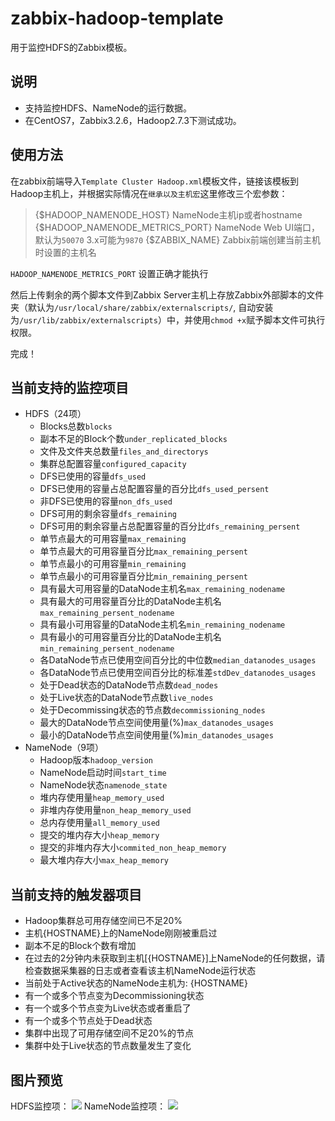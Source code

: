 # zabbix-hadoop-template
用于监控HDFS的Zabbix模板。

## 说明
- 支持监控HDFS、NameNode的运行数据。
- 在CentOS7，Zabbix3.2.6，Hadoop2.7.3下测试成功。

## 使用方法
在zabbix前端导入`Template Cluster Hadoop.xml`模板文件，链接该模板到Hadoop主机上，并根据实际情况在`继承以及主机宏`这里修改三个宏参数：
> {$HADOOP_NAMENODE_HOST} NameNode主机ip或者hostname   
> {$HADOOP_NAMENODE_METRICS_PORT} NameNode Web UI端口，默认为`50070`   3.x可能为`9870`
> {$ZABBIX_NAME} Zabbix前端创建当前主机时设置的主机名   

`HADOOP_NAMENODE_METRICS_PORT` 设置正确才能执行

然后上传剩余的两个脚本文件到Zabbix Server主机上存放Zabbix外部脚本的文件夹（默认为`/usr/local/share/zabbix/externalscripts/`, 自动安装为`/usr/lib/zabbix/externalscripts`）中，并使用`chmod +x`赋予脚本文件可执行权限。

完成！

## 当前支持的监控项目
- HDFS（24项）
  - Blocks总数`blocks`
  - 副本不足的Block个数`under_replicated_blocks`
  - 文件及文件夹总数量`files_and_directorys`
  - 集群总配置容量`configured_capacity`
  - DFS已使用的容量`dfs_used`
  - DFS已使用的容量占总配置容量的百分比`dfs_used_persent`
  - 非DFS已使用的容量`non_dfs_used`
  - DFS可用的剩余容量`dfs_remaining`
  - DFS可用的剩余容量占总配置容量的百分比`dfs_remaining_persent`
  - 单节点最大的可用容量`max_remaining`
  - 单节点最大的可用容量百分比`max_remaining_persent`
  - 单节点最小的可用容量`min_remaining`
  - 单节点最小的可用容量百分比`min_remaining_persent`
  - 具有最大可用容量的DataNode主机名`max_remaining_nodename`
  - 具有最大的可用容量百分比的DataNode主机名`max_remaining_persent_nodename`
  - 具有最小可用容量的DataNode主机名`min_remaining_nodename`
  - 具有最小的可用容量百分比的DataNode主机名`min_remaining_persent_nodename`
  - 各DataNode节点已使用空间百分比的中位数`median_datanodes_usages`
  - 各DataNode节点已使用空间百分比的标准差`stdDev_datanodes_usages`
  - 处于Dead状态的DataNode节点数`dead_nodes`
  - 处于Live状态的DataNode节点数`live_nodes`
  - 处于Decommissing状态的节点数`decommissioning_nodes`
  - 最大的DataNode节点空间使用量(%)`max_datanodes_usages`
  - 最小的DataNode节点空间使用量(%)`min_datanodes_usages`
- NameNode（9项）
  - Hadoop版本`hadoop_version`
  - NameNode启动时间`start_time`
  - NameNode状态`namenode_state`
  - 堆内存使用量`heap_memory_used`
  - 非堆内存使用量`non_heap_memory_used`
  - 总内存使用量`all_memory_used`
  - 提交的堆内存大小`heap_memory`
  - 提交的非堆内存大小`commited_non_heap_memory`
  - 最大堆内存大小`max_heap_memory`

## 当前支持的触发器项目
- Hadoop集群总可用存储空间已不足20%
- 主机{HOSTNAME}上的NameNode刚刚被重启过
- 副本不足的Block个数有增加
- 在过去的2分钟内未获取到主机[{HOSTNAME}]上NameNode的任何数据，请检查数据采集器的日志或者查看该主机NameNode运行状态
- 当前处于Active状态的NameNode主机为: {HOSTNAME}
- 有一个或多个节点变为Decommissioning状态
- 有一个或多个节点变为Live状态或者重启了
- 有一个或多个节点处于Dead状态
- 集群中出现了可用存储空间不足20%的节点
- 集群中处于Live状态的节点数量发生了变化

## 图片预览 
HDFS监控项：
![](https://blogfiles-1254091060.cos.ap-shanghai.myqcloud.com/git/zabbix-template/zabbix2.png)
NameNode监控项：
![](https://blogfiles-1254091060.cos.ap-shanghai.myqcloud.com/git/zabbix-template/zabbix3.png)
